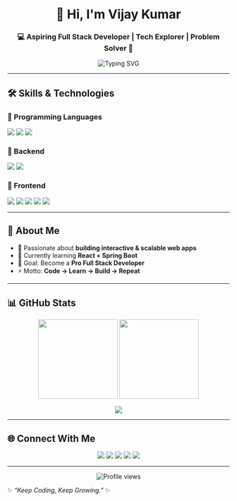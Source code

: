<!-- Profile Header -->
<h1 align="center">👋 Hi, I'm Vijay Kumar</h1>
<h3 align="center">💻 Aspiring Full Stack Developer | Tech Explorer | Problem Solver 🚀</h3>

<p align="center">
  <img src="https://readme-typing-svg.herokuapp.com?font=Fira+Code&weight=600&size=22&pause=1000&color=36BCF7&width=550&lines=Programming+Languages+%7C+Java+%7C+Python;Backend+%7C+Spring+Boot+%7C+MySQL;Frontend+%7C+React+%7C+Tailwind+%7C+Bootstrap" alt="Typing SVG" />
</p>

---

## 🛠️ Skills & Technologies  

### 🔹 Programming Languages  
<p>
  <img src="https://img.shields.io/badge/Java-007396?style=for-the-badge&logo=java&logoColor=white"/>
  <img src="https://img.shields.io/badge/Python-3776AB?style=for-the-badge&logo=python&logoColor=white"/>
  <img src="https://img.shields.io/badge/JavaScript-F7DF1E?style=for-the-badge&logo=javascript&logoColor=black"/>
</p>

### 🔹 Backend  
<p>
  <img src="https://img.shields.io/badge/Spring%20Boot-6DB33F?style=for-the-badge&logo=springboot&logoColor=white"/>
  <img src="https://img.shields.io/badge/MySQL-4479A1?style=for-the-badge&logo=mysql&logoColor=white"/>
</p>

### 🔹 Frontend  
<p>
  <img src="https://img.shields.io/badge/HTML5-E34F26?style=for-the-badge&logo=html5&logoColor=white"/>
  <img src="https://img.shields.io/badge/CSS3-1572B6?style=for-the-badge&logo=css3&logoColor=white"/>
  <img src="https://img.shields.io/badge/React-61DAFB?style=for-the-badge&logo=react&logoColor=black"/>
  <img src="https://img.shields.io/badge/Bootstrap-7952B3?style=for-the-badge&logo=bootstrap&logoColor=white"/>
  <img src="https://img.shields.io/badge/Tailwind_CSS-06B6D4?style=for-the-badge&logo=tailwindcss&logoColor=white"/>
</p>

---

## 📌 About Me  
- 🚀 Passionate about **building interactive & scalable web apps**  
- 🌱 Currently learning **React + Spring Boot**  
- 🎯 Goal: Become a **Pro Full Stack Developer**  
- ⚡ Motto: **Code → Learn → Build → Repeat**  

---

## 📊 GitHub Stats  

<p align="center">
  <img src="https://github-readme-stats.vercel.app/api?username=vijay90chaudhary&show_icons=true&theme=radical" height="180"/>
  <img src="https://github-readme-streak-stats.herokuapp.com/?user=vijay90chaudhary&theme=radical" height="180"/>
</p>

<p align="center">
  <img src="https://github-readme-stats.vercel.app/api/top-langs/?username=vijay90chaudhary&layout=compact&theme=radical"/>
</p>

---

## 🌐 Connect With Me  

<p align="center">
  <a href="https://github.com/vijay90chaudhary"><img src="https://img.shields.io/badge/GitHub-000?style=for-the-badge&logo=github&logoColor=white"/></a>
  <a href="https://www.linkedin.com/in/vijay-chaudhary-a132512a5"><img src="https://img.shields.io/badge/LinkedIn-0077B5?style=for-the-badge&logo=linkedin&logoColor=white"/></a>
  <a href="mailto:vijaychaudhary7488@gmail.com"><img src="https://img.shields.io/badge/Gmail-D14836?style=for-the-badge&logo=gmail&logoColor=white"/></a>
  <a href="mailto:vijaykumar.cse26@gmail.com"><img src="https://img.shields.io/badge/Alt%20Gmail-D14836?style=for-the-badge&logo=gmail&logoColor=white"/></a>
  <a href="https://instagram.com/YourInstagramID"><img src="https://img.shields.io/badge/Instagram-E4405F?style=for-the-badge&logo=instagram&logoColor=white"/></a>
</p>

---

<p align="center"> 
  <img src="https://komarev.com/ghpvc/?username=vijay90chaudhary&label=Profile%20Views&color=0e75b6&style=flat" alt="Profile views"/>
</p>

✨ _“Keep Coding, Keep Growing.”_ ✨
